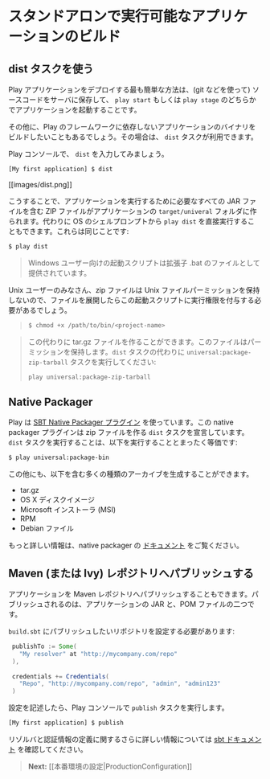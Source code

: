 <!-- translated -->
<!--
# Creating a standalone version of your application
-->
# スタンドアロンで実行可能なアプリケーションのビルド

<!--
## Using the dist task
-->
## dist タスクを使う

<!--
The simplest way to deploy a Play application is to retrieve the source (typically via a git workflow) on the server and to use either `play start` or `play stage` to start it in place.
-->
Play アプリケーションをデプロイする最も簡単な方法は、(git などを使って) ソースコードをサーバに保存して、 `play start` もしくは `play stage` のどちらかでアプリケーションを起動することです。

<!--
However, you sometimes need to build a binary version of your application and deploy it to the server without any dependency on Play itself. You can do this with the `dist` task.
-->
その他に、Play のフレームワークに依存しないアプリケーションのバイナリをビルドしたいこともあるでしょう。その場合は、 `dist` タスクが利用できます。

<!--
In the Play console, simply type `dist`:
-->
Play コンソールで、 `dist` を入力してみましょう。

```bash
[My first application] $ dist
```

[[images/dist.png]]

<!--
This produces a ZIP file containing all JAR files needed to run your application in the `target/universal` folder of your application. Alternatively you can run `play dist` directly from your OS shell prompt, which does the same thing:
-->
こうすることで、アプリケーションを実行するために必要なすべての JAR ファイルを含む ZIP ファイルがアプリケーションの `target/univeral` フォルダに作られます。代わりに OS のシェルプロンプトから `play dist` を直接実行することもできます。これらは同じことです:

```bash
$ play dist
```

<!--
> For Windows users a start script will be produced with a .bat file extension. Use this file when running a Play application on Windows.
-->
> Windows ユーザー向けの起動スクリプトは拡張子 .bat のファイルとして提供されています。
>
<!--
> For Unix users, zip files do not retain Unix file permissions so when the file is expanded the start script will be required to be set as an executable:
-->
Unix ユーザーのみなさん、zip ファイルは Unix ファイルパーミッションを保持しないので、ファイルを展開したらこの起動スクリプトに実行権限を付与する必要があるでしょう。
>
> ```bash
> $ chmod +x /path/to/bin/<project-name>
> ```
>
<!--
> Alternatively a tar.gz file can be produced instead. Tar files retain permissions. Invoke the `universal:package-zip-tarball` task instead of the `dist` task:
-->
> この代わりに tar.gz ファイルを作ることができます。このファイルはパーミッションを保持します。`dist` タスクの代わりに `universal:package-zip-tarball` タスクを実行してください:
>
> ```bash
> play universal:package-zip-tarball
> ```

<!--
## The Native Packager
-->
## Native Packager

<!--
Play uses the [SBT Native Packager plugin](http://www.scala-sbt.org/sbt-native-packager/). The native packager plugin declares the `dist` task to create a zip file. Invoking the `dist` task is directly equivalent to invoking the following:
-->
Play は [SBT Native Packager プラグイン](http://www.scala-sbt.org/sbt-native-packager/) を使っています。この native packager プラグインは zip ファイルを作る `dist` タスクを宣言しています。`dist` タスクを実行することは、以下を実行することとまったく等価です:

```bash
$ play universal:package-bin
```

<!--
Many other types of archive can be generated including:
-->
この他にも、以下を含む多くの種類のアーカイブを生成することができます。

<!--
* tar.gz
* OS X disk images
* Microsoft Installer (MSI)
* RPMs
* Debian files
-->
* tar.gz
* OS X ディスクイメージ
* Microsoft インストーラ (MSI)
* RPM
* Debian ファイル

<!--
Please consult the [documentation](http://www.scala-sbt.org/sbt-native-packager) on the native packager for more information.
-->
もっと詳しい情報は、native packager の [ドキュメント](http://www.scala-sbt.org/sbt-native-packager) をご覧ください。

<!--
## Publishing to a Maven (or Ivy) repository
-->
## Maven (または Ivy) レポジトリへパブリッシュする

<!--
You can also publish your application to a Maven repository. This publishes both the JAR file containing your application and the corresponding POM file.
-->
アプリケーションを Maven レポジトリへパブリッシュすることもできます。パブリッシュされるのは、アプリケーションの JAR と、POM ファイルの二つです。

<!--
You have to configure the repository you want to publish to, in your `build.sbt` file:
-->
`build.sbt` にパブリッシュしたいリポジトリを設定する必要があります:

```scala
 publishTo := Some(
   "My resolver" at "http://mycompany.com/repo"
 ),
 
 credentials += Credentials(
   "Repo", "http://mycompany.com/repo", "admin", "admin123"
 )
```

<!--
Then in the Play console, use the `publish` task:
-->
設定を記述したら、Play コンソールで `publish` タスクを実行します。

```bash
[My first application] $ publish
```

<!--
> Check the [sbt documentation](http://www.scala-sbt.org/release/docs/index.html) to get more information about the resolvers and credentials definition.
-->
リゾルバと認証情報の定義に関するさらに詳しい情報については [sbt ドキュメント](http://www.scala-sbt.org/release/docs/index.html) を確認してください。

<!--
> **Next:** [[Production configuration|ProductionConfiguration]]
-->
> **Next:** [[本番環境の設定|ProductionConfiguration]]